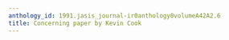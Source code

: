```yaml
---
anthology_id: 1991.jasis_journal-ir0anthology0volumeA42A2.6
title: Concerning paper by Kevin Cook
---
```

